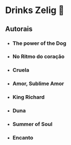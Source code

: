 # Drinks Zelig :tropical_drink:



## Autorais

* ### The power of the Dog

  

* ### No Ritmo do coração

  

* ### Cruela

  

* ### Amor, Sublime Amor

  

* ### King Richard

  

* ### Duna

  

* ### Summer of Soul

  

* ### Encanto

  
